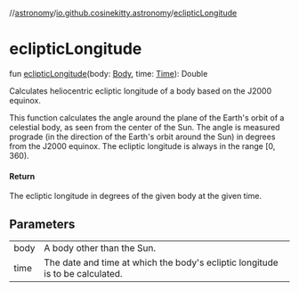 //[astronomy](../../index.md)/[io.github.cosinekitty.astronomy](index.md)/[eclipticLongitude](ecliptic-longitude.md)

# eclipticLongitude

fun [eclipticLongitude](ecliptic-longitude.md)(body: [Body](-body/index.md), time: [Time](-time/index.md)): Double

Calculates heliocentric ecliptic longitude of a body based on the J2000 equinox.

This function calculates the angle around the plane of the Earth's orbit of a celestial body, as seen from the center of the Sun. The angle is measured prograde (in the direction of the Earth's orbit around the Sun) in degrees from the J2000 equinox. The ecliptic longitude is always in the range [0, 360).

#### Return

The ecliptic longitude in degrees of the given body at the given time.

## Parameters

| | |
|---|---|
| body | A body other than the Sun. |
| time | The date and time at which the body's ecliptic longitude is to be calculated. |
